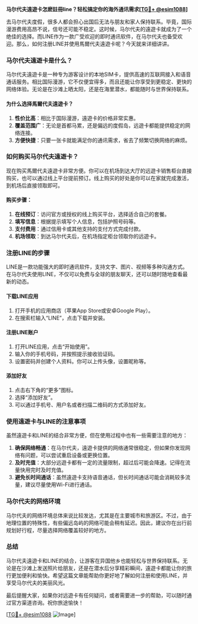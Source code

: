 **马尔代夫遠遊卡怎麽註冊line？轻松搞定你的海外通讯需求[[TG💪+ @esim1088](https://t.me/s/esim1088)]**

去马尔代夫度假，很多人都会担心出国后无法与朋友和家人保持联系。毕竟，国际漫游费用高昂不说，信号还可能不稳定。这时候，马尔代夫的遠遊卡就成为了一个绝佳的选择。而LINE作为一款广受欢迎的即时通讯软件，在马尔代夫也备受欢迎。那么，如何注册LINE并使用馬爾代夫遠遊卡呢？今天就来详细讲讲。

### 马尔代夫遠遊卡是什么？

马尔代夫遠遊卡是一种专为游客设计的本地SIM卡，提供高速的互联网接入和语音通话服务。相比国际漫游，它不仅便宜得多，而且还能让你享受到更稳定、更快的网络体验。无论是在沙滩上晒太阳，还是在海里潜水，都能随时与世界保持联系。

#### 为什么选择馬爾代夫遠遊卡？
1. **性价比高**：相比于国际漫游，遠遊卡的价格非常实惠。
2. **覆盖范围广**：无论是首都马累，还是偏远的度假岛，远遊卡都能提供稳定的网络连接。
3. **方便快捷**：只要一张卡就能满足你的通讯需求，省去了频繁切换网络的麻烦。

### 如何购买马尔代夫遠遊卡？

现在购买馬爾代夫遠遊卡非常方便。你可以在机场到达大厅的远遊卡销售柜台直接购买，也可以通过线上平台提前预订。线上购买的好处是你可以在家就完成激活，到机场后直接领取即可。

#### 购买步骤：
1. **在线预订**：访问官方或授权的线上购买平台，选择适合自己的套餐。
2. **填写信息**：根据提示填写个人信息，包括护照号码等。
3. **支付费用**：通过信用卡或其他支持的支付方式完成付款。
4. **机场领取**：到达马尔代夫后，在机场指定柜台领取你的远遊卡。

### 注册LINE的步骤

LINE是一款功能强大的即时通讯软件，支持文字、图片、视频等多种沟通方式。在马尔代夫使用LINE，不仅可以免费与全球的朋友聊天，还可以随时随地查看最新的动态。

#### 下载LINE应用
1. 打开手机的应用商店（苹果App Store或安卓Google Play）。
2. 在搜索栏输入“LINE”，点击下载并安装。

#### 注册LINE账户
1. 打开LINE应用，点击“开始使用”。
2. 输入你的手机号码，并按照提示接收验证码。
3. 设置密码并创建个人资料。你可以上传头像，设置昵称等。

#### 添加好友
1. 点击右下角的“更多”图标。
2. 选择“添加好友”。
3. 可以通过手机号、用户名或者扫描二维码的方式添加好友。

### 使用遠遊卡与LINE的注意事项

虽然遠遊卡和LINE的结合非常方便，但在使用过程中也有一些需要注意的地方：

1. **确保网络畅通**：在马尔代夫，遠遊卡提供的网络通常很稳定，但如果你发现网络有问题，可以尝试重启设备或更换位置。
2. **及时充值**：大部分远遊卡都有一定的流量限制，超过后可能会降速。记得在流量快用完时及时充值。
3. **避免长时间通话**：虽然遠遊卡支持语音通话，但长时间通话可能会消耗较多流量，建议尽量使用Wi-Fi进行通话。

### 马尔代夫的网络环境

马尔代夫的网络环境总体来说比较发达，尤其是在主要城市和旅游区。不过，由于地理位置的特殊性，有些偏远岛屿的网络可能会稍有延迟。因此，建议你在出行前规划好行程，尽量选择网络覆盖较好的地方。

### 总结

马尔代夫遠遊卡和LINE的结合，让游客在异国他乡也能轻松与世界保持联系。无论是在沙滩上发送照片给朋友，还是在潜水后分享精彩瞬间，遠遊卡都能让你的旅行更加便利和愉快。希望这篇文章能帮助你更好地了解如何注册和使用LINE，并享受马尔代夫的美丽风光。

最后提醒大家，如果你对远遊卡有任何疑问，或者需要进一步的帮助，可以随时通过官方渠道咨询。祝你旅途愉快！

[[TG💪+ @esim1088](https://t.me/s/esim1088) ![Image](https://i.postimg.cc/4NQfJmqS/Snipaste-2025-05-13-00-14-12.png)]